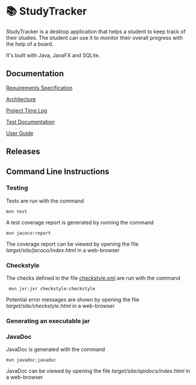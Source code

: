 # 📚 StudyTracker

StudyTracker is a desktop application that helps a student to keep track of their studies. The student can use it to monitor their overall progress with the help of a board.

It's built with Java, JavaFX and SQLite.

## Documentation

[Requirements Specification](https://github.com/Nurou/ot-harjoitustyo/blob/master/studyTracker/documentation/requirements-specification.md)

[Architecture](https://github.com/Nurou/ot-harjoitustyo/blob/master/studyTracker/documentation/architecture.md)

[Project Time Log](https://github.com/Nurou/ot-harjoitustyo/blob/master/studyTracker/documentation/project-log.md)

[Test Documentation](https://github.com/Nurou/ot-harjoitustyo/blob/master/studyTracker/documentation/test-documentation.md)

[User Guide](https://github.com/Nurou/ot-harjoitustyo/blob/master/studyTracker/documentation/user-guide.md)

## Releases

## Command Line Instructions

### Testing

Tests are run with the command

```
mvn test
```

A test coverage report is generated by running the command

```
mvn jacoco:report
```

The coverage report can be viewed by opening the file _target/site/jacoco/index.html_ in a web-browser

### Checkstyle

The checks defined in the file [checkstyle.xml]() are run with the command

```
 mvn jxr:jxr checkstyle:checkstyle
```

Potential error messages are shown by opening the file _target/site/checkstyle.html_ in a web-browser

### Generating an executable jar



### JavaDoc

JavaDoc is generated with the command

```
mvn javadoc:javadoc
```

JavaDoc can be viewed by opening the file _target/site/apidocs/index.html_ in a web-browser
